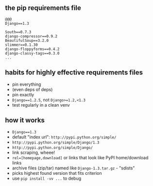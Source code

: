 <!SLIDE>

## the pip requirements file ##

    @@@
    Django==1.3

    South==0.7.3
    django-compressor==0.9.2
    BeautifulSoup==3.2.0
    slimmer==0.1.30
    django-floppyforms==0.4.2
    django-classy-tags==0.3.0
    ...

<!SLIDE incremental>

## habits for highly effective requirements files ##

* pin everything
* (even deps of deps)
* pin exactly
* `Django==1.2.5`, not `Django>=1.2,<1.3`
* test regularly in a clean venv

<!SLIDE incremental nobullets>

## how it works ##

* `Django==1.3`
* default "index url": `http://pypi.python.org/simple/`
* `http://pypi.python.org/simple/Django/1.3`
* `http://pypi.python.org/simple/Django/`
* link scraping, wheee!
* `rel=[homepage,download]` or links that look like PyPI home/download links
* archive files (zip/tar) named like `Django-1.3.tar.gz` - "sdists"
* picks highest found version that fits criterion
* use `pip install -vv ...` to debug
